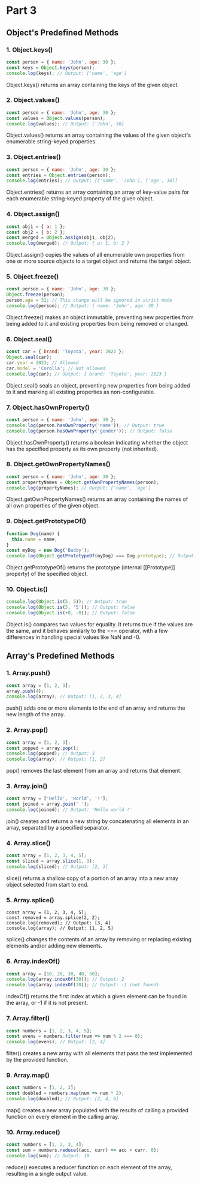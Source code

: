 # Part 3
## Object's Predefined Methods
### 1. Object.keys()
```js
const person = { name: 'John', age: 30 };
const keys = Object.keys(person);
console.log(keys); // Output: ['name', 'age']
```
Object.keys() returns an array containing the keys of the given object.

### 2. Object.values()
```js
const person = { name: 'John', age: 30 };
const values = Object.values(person);
console.log(values); // Output: ['John', 30]
```
Object.values() returns an array containing the values of the given object's enumerable string-keyed properties.

### 3. Object.entries()
```js
const person = { name: 'John', age: 30 };
const entries = Object.entries(person);
console.log(entries); // Output: [['name', 'John'], ['age', 30]]
```
Object.entries() returns an array containing an array of key-value pairs for each enumerable string-keyed property of the given object.

### 4. Object.assign()
```js
const obj1 = { a: 1 };
const obj2 = { b: 2 };
const merged = Object.assign(obj1, obj2);
console.log(merged); // Output: { a: 1, b: 2 }
```
Object.assign() copies the values of all enumerable own properties from one or more source objects to a target object and returns the target object.

### 5. Object.freeze()
```js
const person = { name: 'John', age: 30 };
Object.freeze(person);
person.age = 31; // This change will be ignored in strict mode
console.log(person); // Output: { name: 'John', age: 30 }
```
Object.freeze() makes an object immutable, preventing new properties from being added to it and existing properties from being removed or changed.

### 6. Object.seal()
```js
const car = { brand: 'Toyota', year: 2022 };
Object.seal(car);
car.year = 2023; // Allowed
car.model = 'Corolla'; // Not allowed
console.log(car); // Output: { brand: 'Toyota', year: 2023 }
```
Object.seal() seals an object, preventing new properties from being added to it and marking all existing properties as non-configurable.

### 7. Object.hasOwnProperty()
```js
const person = { name: 'John', age: 30 };
console.log(person.hasOwnProperty('name')); // Output: true
console.log(person.hasOwnProperty('gender')); // Output: false
```
Object.hasOwnProperty() returns a boolean indicating whether the object has the specified property as its own property (not inherited).

### 8. Object.getOwnPropertyNames()
```js
const person = { name: 'John', age: 30 };
const propertyNames = Object.getOwnPropertyNames(person);
console.log(propertyNames); // Output: ['name', 'age']
```
Object.getOwnPropertyNames() returns an array containing the names of all own properties of the given object.

### 9. Object.getPrototypeOf()
```js
function Dog(name) {
  this.name = name;
}
const myDog = new Dog('Buddy');
console.log(Object.getPrototypeOf(myDog) === Dog.prototype); // Output: true
```
Object.getPrototypeOf() returns the prototype (internal [[Prototype]] property) of the specified object.

### 10. Object.is()
```js
console.log(Object.is(5, 5)); // Output: true
console.log(Object.is(5, '5')); // Output: false
console.log(Object.is(+0, -0)); // Output: false
```
Object.is() compares two values for equality. It returns true if the values are the same, and it behaves similarly to the === operator, with a few differences in handling special values like NaN and -0.

## Array's Predefined Methods

### 1. Array.push()
```js
const array = [1, 2, 3];
array.push(4);
console.log(array); // Output: [1, 2, 3, 4]
```
push() adds one or more elements to the end of an array and returns the new length of the array.

### 2. Array.pop()
```js
const array = [1, 2, 3];
const popped = array.pop();
console.log(popped); // Output: 3
console.log(array); // Output: [1, 2]
```
pop() removes the last element from an array and returns that element.

### 3. Array.join()
```js
const array = ['Hello', 'world', '!'];
const joined = array.join(' ');
console.log(joined); // Output: 'Hello world !'
```
join() creates and returns a new string by concatenating all elements in an array, separated by a specified separator.

### 4. Array.slice()
```js
const array = [1, 2, 3, 4, 5];
const sliced = array.slice(1, 3);
console.log(sliced); // Output: [2, 3]
```
slice() returns a shallow copy of a portion of an array into a new array object selected from start to end.

### 5. Array.splice()
```
const array = [1, 2, 3, 4, 5];
const removed = array.splice(2, 2);
console.log(removed); // Output: [3, 4]
console.log(array); // Output: [1, 2, 5]
```
splice() changes the contents of an array by removing or replacing existing elements and/or adding new elements.

### 6. Array.indexOf()
```js
const array = [10, 20, 30, 40, 50];
console.log(array.indexOf(30)); // Output: 2
console.log(array.indexOf(70)); // Output: -1 (not found)
```
indexOf() returns the first index at which a given element can be found in the array, or -1 if it is not present.

### 7. Array.filter()
```js
const numbers = [1, 2, 3, 4, 5];
const evens = numbers.filter(num => num % 2 === 0);
console.log(evens); // Output: [2, 4]
```
filter() creates a new array with all elements that pass the test implemented by the provided function.

### 9. Array.map()
```js
const numbers = [1, 2, 3];
const doubled = numbers.map(num => num * 2);
console.log(doubled); // Output: [2, 4, 6]
```
map() creates a new array populated with the results of calling a provided function on every element in the calling array.

### 10. Array.reduce()
```js
const numbers = [1, 2, 3, 4];
const sum = numbers.reduce((acc, curr) => acc + curr, 0);
console.log(sum); // Output: 10
```
reduce() executes a reducer function on each element of the array, resulting in a single output value.

